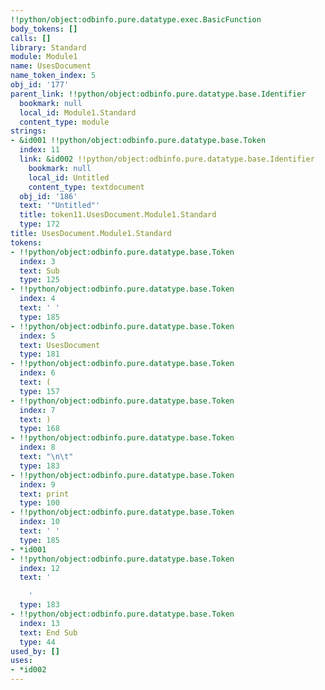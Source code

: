 ```yaml
---
!!python/object:odbinfo.pure.datatype.exec.BasicFunction
body_tokens: []
calls: []
library: Standard
module: Module1
name: UsesDocument
name_token_index: 5
obj_id: '177'
parent_link: !!python/object:odbinfo.pure.datatype.base.Identifier
  bookmark: null
  local_id: Module1.Standard
  content_type: module
strings:
- &id001 !!python/object:odbinfo.pure.datatype.base.Token
  index: 11
  link: &id002 !!python/object:odbinfo.pure.datatype.base.Identifier
    bookmark: null
    local_id: Untitled
    content_type: textdocument
  obj_id: '186'
  text: '"Untitled"'
  title: token11.UsesDocument.Module1.Standard
  type: 172
title: UsesDocument.Module1.Standard
tokens:
- !!python/object:odbinfo.pure.datatype.base.Token
  index: 3
  text: Sub
  type: 125
- !!python/object:odbinfo.pure.datatype.base.Token
  index: 4
  text: ' '
  type: 185
- !!python/object:odbinfo.pure.datatype.base.Token
  index: 5
  text: UsesDocument
  type: 181
- !!python/object:odbinfo.pure.datatype.base.Token
  index: 6
  text: (
  type: 157
- !!python/object:odbinfo.pure.datatype.base.Token
  index: 7
  text: )
  type: 168
- !!python/object:odbinfo.pure.datatype.base.Token
  index: 8
  text: "\n\t"
  type: 183
- !!python/object:odbinfo.pure.datatype.base.Token
  index: 9
  text: print
  type: 100
- !!python/object:odbinfo.pure.datatype.base.Token
  index: 10
  text: ' '
  type: 185
- *id001
- !!python/object:odbinfo.pure.datatype.base.Token
  index: 12
  text: '

    '
  type: 183
- !!python/object:odbinfo.pure.datatype.base.Token
  index: 13
  text: End Sub
  type: 44
used_by: []
uses:
- *id002
---
```

